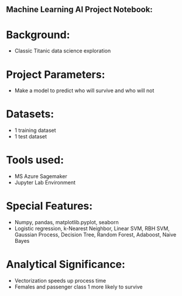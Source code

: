 ## Machine Learning AI Project Notebook:

# Background:
- Classic Titanic data science exploration

# Project Parameters:
- Make a model to predict who will survive and who will not

# Datasets:
- 1 training dataset
- 1 test dataset

# Tools used:
- MS Azure Sagemaker
- Jupyter Lab Environment

# Special Features:
- Numpy, pandas, matplotlib.pyplot, seaborn
- Logistic regression, k-Nearest Neighbor, Linear SVM, RBH SVM, Gaussian Process, Decision Tree, Random Forest, Adaboost, Naive Bayes

# Analytical Significance:
- Vectorization speeds up process time
- Females and passenger class 1 more likely to survive
